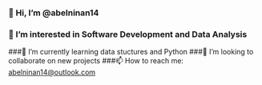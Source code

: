 
### 👋 Hi, I’m @abelninan14
### 👀 I’m interested in Software Development and Data Analysis
###🌱 I’m currently learning data stuctures and Python
###💞️ I’m looking to collaborate on new projects
###📫 How to reach me: abelninan14@outlook.com

